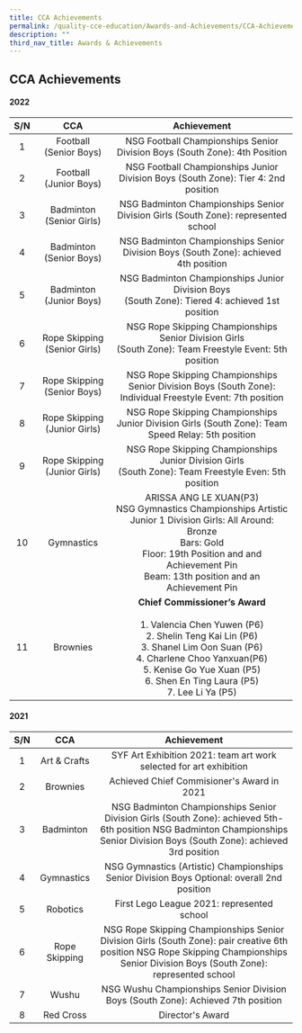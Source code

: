 ```yaml
---
title: CCA Achievements
permalink: /quality-cce-education/Awards-and-Achievements/CCA-Achievements/
description: ""
third_nav_title: Awards & Achievements
---
```

## CCA Achievements 

#### 2022

| S/N |       CCA       |                                                                                       Achievement                                                                                      |
|:---:|:---------------:|:--------------------------------------------------------------------------------------------------------------------------------------------------------------------------------------:|
|  1  |   Football <br> (Senior Boys)  |NSG Football Championships Senior Division Boys (South Zone): 4th Position |
|  2  |     Football <br> (Junior Boys)     |  NSG Football Championships Junior Division Boys  (South Zone): Tier 4: 2nd position                                                                                          |
|  3  |    Badminton <br> (Senior Girls)    |    NSG Badminton Championships Senior Division Girls (South Zone): represented school   |
|  4  |    Badminton<br>  (Senior Boys)   |  NSG Badminton Championships Senior Division Boys (South Zone): achieved 4th position                |
|  5  |     Badminton <br> (Junior Boys)   |    NSG Badminton Championships Junior Division Boys<br>  (South Zone): Tiered 4: achieved 1st position         |
|  6  |  Rope Skipping (Senior Girls) | NSG Rope Skipping Championships Senior Division Girls<br>  (South Zone): Team Freestyle Event: 5th position |
|  7  |      Rope Skipping <br> (Senior Boys)   |    NSG Rope Skipping Championships Senior Division Boys (South Zone): Individual Freestyle Event: 7th position   |
|   8 |    Rope Skipping <br> (Junior Girls)  | NSG Rope Skipping Championships Junior Division Girls (South Zone): Team Speed Relay: 5th position                       |
|  9  |    Rope Skipping <br>  (Junior Girls)   |    NSG Rope Skipping Championships Junior Division Girls <br>  (South Zone): Team Freestyle Even: 5th position    |
|  10 |    Gymnastics    |   ARISSA ANG LE XUAN(P3) <br> NSG Gymnastics Championships Artistic Junior 1 Division Girls: All Around: Bronze  <br> Bars: Gold <br> Floor: 19th Position and and Achievement Pin <br> Beam: 13th position and an Achievement Pin   |
|11|Brownies| **Chief Commissioner’s Award** <br> <br> 1. Valencia Chen Yuwen (P6) <br> 2. Shelin Teng Kai Lin (P6) <br> 3. Shanel Lim Oon Suan (P6) <br> 4. Charlene Choo Yanxuan(P6) <br> 5. Kenise Go Yue Xuan (P5) <br> 6. Shen En Ting Laura  (P5)<br> 7. Lee Li Ya (P5)  |

#### 2021

| S/N |       CCA       |                                                                                       Achievement                                                                                      |
|:---:|:---------------:|:--------------------------------------------------------------------------------------------------------------------------------------------------------------------------------------:|
|  1  |   Art & Crafts  |                                                           SYF Art Exhibition 2021: team art work selected for art exhibition                                                           |
|  2  |     Brownies    |  Achieved Chief Commisioner's Award in 2021                                                                                                                                            |
|  3  |    Badminton    |     NSG Badminton Championships Senior Division Girls (South Zone): achieved 5th-6th position  NSG Badminton Championships Senior Division Boys (South Zone): achieved 3rd position    |
|  4  |    Gymnastics   |  NSG Gymnastics (Artistic) Championships Senior Division Boys Optional: overall 2nd position                                                                                           |
|  5  |     Robotics    |                                                                      First Lego League 2021: represented school                                                                        |
|  6  |  Rope Skipping  | NSG Rope Skipping Championships Senior Division Girls (South Zone): pair creative 6th position   NSG Rope Skipping Championships Senior Division Boys (South Zone): represented school |
|  7  |       Wushu     |                                                    NSG Wushu Championships Senior Division Boys (South Zone): Achieved 7th position                                                    |
|   8 |     Red Cross   |                                                                                     Director's Award                                                                                   |